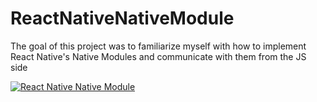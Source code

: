 # ReactNativeNativeModule
The goal of this project was to familiarize myself with how to implement React Native's Native Modules and communicate with them from the JS side


[![React Native Native Module](https://img.youtube.com/vi/RNd2fvzEXuM/0.jpg)](https://www.youtube.com/watch?v=RNd2fvzEXuM)
